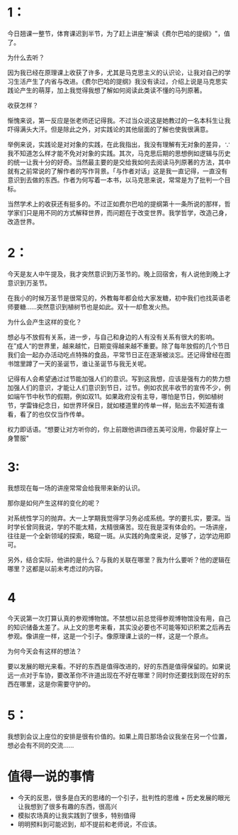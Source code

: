 # 1：
今日翘课一整节，体育课迟到半节，为了赶上讲座“解读《费尔巴哈的提纲》"，值了。  

为什么去听？  

因为我已经在原理课上收获了许多，尤其是马克思主义的认识论，让我对自己的学习生活产生了内省与改进。《费尔巴哈的提纲》我没有读过，介绍上说是马克思实践论产生的萌芽，加上我觉得我想了解如何阅读此类读不懂的马列原著。

收获怎样？

惭愧来说，第一反应是张老师还记得我。不过当众说这是她教过的一名本科生让我吓得满头大汗。但是除此之外，对实践论的其他层面的了解也使我很满意。

举例来说，实践论是对对象的实践，在此我指出，我没有理解有无对象的差异，∵ 我不知道怎么样才能不免对对象的实践。其次，马克思后期的思想例如逻辑与历史的统一让我十分的好奇。当然最主要的是交给我如何去阅读马列原著的方法，其中就有之前常说的了解作者的写作背景。「与作者对话」这是我一直记得，一直没有意识到去做的东西。作者为何写着一本书，以马克思来说，常常是为了批判一个目标。

当然学术上的收获还有挺多的。不过正如费尔巴哈的提纲第十一条所说的那样，哲学家们只是用不同的方式解释世界，而问题在于改变世界。我学哲学，改造己身，改造世界。

# 2：
今天是友人中午提及，我才突然意识到万圣节的。晚上回宿舍，有人说他到晚上才意识到万圣节。

在我小的时候万圣节是很常见的，外教每年都会给大家发糖，初中我们也找英语老师要糖……突然意识到植树节也是如此。双十一却愈发火热。

为什么会产生这样的变化？

想必与不放假有关系，进一步，与自己和身边的人有没有关系有很大的影响。在”成人“的世界里，越来越忙，日期变得越来越不重要。除了每年放假的几个节日我们会一起办办活动吃点特殊的食品，平常节日正在逐渐被淡忘。还记得曾经在图书馆里蹲了一天的圣诞节，谁让圣诞节与我无关呢。

记得有人会希望通过过节能加强人们的意识。写到这我想，应该是强有力的势力想加强人们的意识，才能让人们意识到节日，过节。例如农民丰收节的宣传不少，例如端午节中秋节的假期，例如双11。如果政府没有主导，哪怕是节日，例如植树节，学雷锋纪念日，如世界环保日，就如楼道里的传单一样，贴出去不知道有谁看，看了的也仅仅当作传单。

权力即话语。“想要让对方听你的，你上前跟他讲四德五美可没用，你最好穿上一身警服"

# 3:
我想现在每一场的讲座常常会给我带来新的认识。

那你是如何产生这样的变化的呢？

对系统性学习的抛弃。大一上学期我觉得学习务必成系统。学的要扎实，要深。当时学长曾同我说，学的不能太精，太精很痛苦。现在我是深有体会的。一场讲座，往往是一个全新领域的探索，略窥一斑。从实践的角度来说，足够了，边学边用即可。

另外，结合实际，他讲的是什么？与我的关联在哪里？我为什么要听？他的逻辑在哪里？这都是以前未考虑过的内容。

# 4
今天说第一次打算认真的参观博物馆。不禁想以前总觉得参观博物馆没有用，自己的知识储备太差了。从上文的思考来看，其实没必要也不可能等知识积累之后再去参观。像讲座一样，这是一个引子。像原理课上谈的一样，这是一个原点。

为何今天会有这样的想法？

要以发展的眼光来看。不好的东西是值得改进的，好的东西是值得保留的。如果说远一点对于车协，要改革你不许道出现在不好在哪里？同时你还要找到现在好的东西在哪里，这是你需要守护的。

# 5：
我想到会议上座位的安排是很有价值的。如果上周日那场会议我坐在另一个位置，想必会有不同的交流……

# 值得一说的事情
+ 今天的反思，很多是白天的思绪的一个引子，批判性的思维 + 历史发展的眼光让我想到了很多有趣的东西，很高兴
+ 模拟农场真的让我实践到了很多，特别值得
+ 明明预料到可能迟到，却不提前和老师说，不应该。